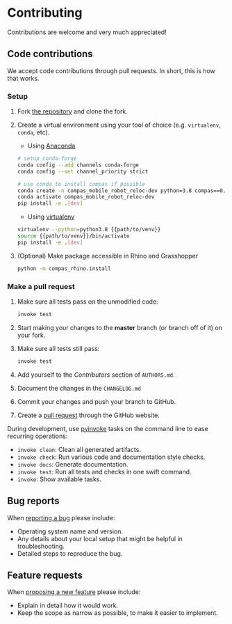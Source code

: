 # Contributing

Contributions are welcome and very much appreciated!

## Code contributions

We accept code contributions through pull requests.
In short, this is how that works.

### Setup

1. Fork [the repository](https://github.com/gramaziokohler/compas_mobile_robot_reloc) and clone the fork.

2. Create a virtual environment using your tool of choice (e.g. `virtualenv`, `conda`, etc).

    * Using [Anaconda](https://www.anaconda.com/)

    ```bash
    # setup conda-forge
    conda config --add channels conda-forge
    conda config --set channel_priority strict

    # use conda to install compas if possible
    conda create -n compas_mobile_robot_reloc-dev python=3.8 compas==0.19.3
    conda activate compas_mobile_robot_reloc-dev
    pip install -e .[dev]
    ```

    * Using [virtualenv](https://github.com/pypa/virtualenv)

    ```bash
    virtualenv --python=python3.8 {{path/to/venv}}
    source {{path/to/venv}}/bin/activate
    pip install -e .[dev]
    ```

4. (Optional) Make package accessible in Rhino and Grasshopper

   ```bash
   python -m compas_rhino.install
   ```

### Make a pull request

1. Make sure all tests pass on the unmodified code:

   ```bash
   invoke test
   ```

2. Start making your changes to the **master** branch (or branch off of it) on your fork.
3. Make sure all tests still pass:

   ```bash
   invoke test
   ```

4. Add yourself to the *Contributors* section of `AUTHORS.md`.
5. Document the changes in the `CHANGELOG.md`
6. Commit your changes and push your branch to GitHub.
7. Create a [pull request](https://help.github.com/articles/about-pull-requests/) through the GitHub website.

During development, use [pyinvoke](http://docs.pyinvoke.org/) tasks on the
command line to ease recurring operations:

* `invoke clean`: Clean all generated artifacts.
* `invoke check`: Run various code and documentation style checks.
* `invoke docs`: Generate documentation.
* `invoke test`: Run all tests and checks in one swift command.
* `invoke`: Show available tasks.

## Bug reports

When [reporting a bug](https://github.com/gramaziokohler/rapid_clay_formations_fab/issues) please include:

* Operating system name and version.
* Any details about your local setup that might be helpful in troubleshooting.
* Detailed steps to reproduce the bug.

## Feature requests

When [proposing a new feature](https://github.com/gramaziokohler/rapid_clay_formations_fab/issues) please include:

* Explain in detail how it would work.
* Keep the scope as narrow as possible, to make it easier to implement.
